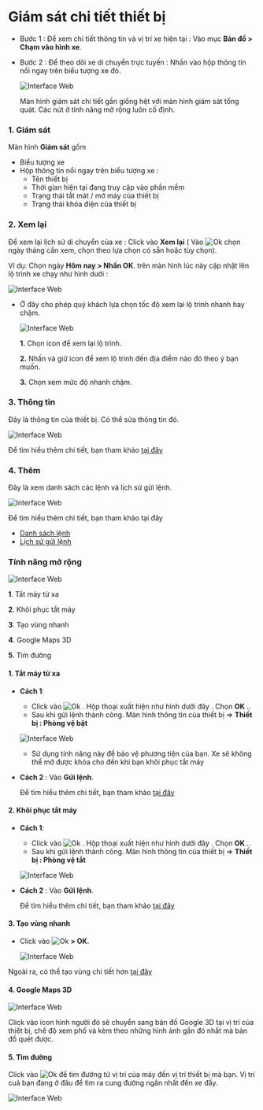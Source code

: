 
# Giám sát chi tiết thiết bị 

- Bước 1 : Để xem chi tiết thông tin và vị trí xe hiện tại : Vào mục **Bản đồ > Chạm vào hình xe**.
- Bước 2 : Để theo  dõi xe di chuyển trực tuyến : Nhấn vào hộp thông tin nổi ngay trên biểu tượng xe đó.

    <span class="icon-left5">![Interface Web](/docs/assets/images/web-interface/app-vcn/nexthome.jpg) 

    Màn hình giám sát chi tiết gần giống hệt với màn hình giám sát tổng quát. Các nút ở tính năng mở rộng luôn cố định.

### 1. Giám sát 

Màn hình **Giám sát**  gồm 
* Biểu tượng xe 
* Hộp thông tin nổi ngay trên biểu tượng xe :
    * Tên thiết bị
    * Thời gian hiện tại đang truy cập vào phần mềm
    * Trạng thái tắt mát / mở máy của thiết bị
    * Trạng thái khóa điện của thiết bị 

### 2. Xem lại
Để xem lại lịch sử di chuyển của xe : Click vào **Xem lại** ( Vào <span class="icon-left svg-filter-serch">![Ok](/docs/assets/images/web-interface/icon/SVG/icons8-maintenance-date.svg) chọn ngày tháng cần xem, chọn theo lựa chọn có sẵn hoặc tùy chọn). 

Ví dụ: Chọn ngày **Hôm nay > Nhấn OK**. trên màn hình lúc này cập nhật lên lộ trình xe chạy như hình dưới :

<span class="icon-left5">![Interface Web](/docs/assets/images/web-interface/app-vcn/review-2.jpg) 

* Ở đây cho phép quý khách lựa chọn tốc độ xem lại lộ trình nhanh hay chậm.

    <span class="icon-left4">![Interface Web](/docs/assets/images/web-interface/app-vcn/history-2.jpg) 

    **1.** Chọn icon để xem lại lộ trình.

    **2.** Nhấn và giữ icon để xem lộ trình đến địa điểm nào đó theo ý bạn muốn.

    **3.** Chọn xem mức độ nhanh chậm.

### 3. Thông tin
 Đây là thông tin của thiết bị. Có thể sửa thông tin đó.

 <span class="icon-left4">![Interface Web](/docs/assets/images/web-interface/app-vcn/infomation-2.jpg)
 
 Để tìm hiểu thêm chi tiết, bạn tham khảo [tại đây](vi/modules/app-vcn/device/#edit-device) <div id="edit-device"> 

### 4. Thêm 

Đây là xem danh sách các lệnh và lịch sử gửi lệnh.

<span class="icon-left4">![Interface Web](/docs/assets/images/web-interface/app-vcn/send-orders.jpg)

Để tìm hiểu thêm chi tiết, bạn tham khảo tại đây
* [Danh sách lệnh](vi/modules/app-vcn/send-order/#send-order) <div id="send-order"> 
* [Lịch sử gửi lệnh](vi/modules/app-vcn/history-send-orders/#history) <div id="history"> 

### Tính năng mở rộng 

<span class="icon-left4">![Interface Web](/docs/assets/images/web-interface/app-vcn/home-3.jpg)

**1**. Tắt máy từ xa

**2**. Khôi phục tắt máy

**3**. Tạo vùng nhanh

**4**. Google Maps 3D

**5**. Tìm đường 

<div id="other" >
</div>

####  1. Tắt máy từ xa
* **Cách 1**: 
    * Click vào <span class="icon-left">![Ok](/docs/assets/images/web-interface/icon/SVG/icons8-lock.svg) . Hộp thoại xuất hiện như hình dưới đây . Chọn **OK**  .. 
    * Sau khi gửi lệnh thành công. Màn hình thông tin của thiết bị => **Thiết bị : Phòng vệ bật**

    <span class="icon-left5">![Interface Web](/docs/assets/images/web-interface/app-vcn/tat-may-tu-xa.jpg)

    * Sử dụng tính năng này để bảo vệ phương tiện của bạn. Xe sẽ không thể mở được khóa cho đến khi bạn khôi phục tắt máy

* **Cách 2** : Vào **Gửi lệnh**.

    Để tìm hiểu thêm chi tiết, bạn tham khảo [tại đây](vi/modules/app-vcn/send-order/#lock) <div id="lock"> 

#### 2. Khôi phục tắt máy
* **Cách 1**: 
    * Click vào <span class="icon-left">![Ok](/docs/assets/images/web-interface/icon/SVG/icons8-unlock-52.png) . Hộp thoại xuất hiện như hình dưới đây . Chọn **OK**  .. 
    * Sau khi gửi lệnh thành công. Màn hình thông tin của thiết bị => **Thiết bị : Phòng vệ tắt**

    <span class="icon-left5">![Interface Web](/docs/assets/images/web-interface/app-vcn/khoi-phuc-tat-may.jpg)

* **Cách 2** : Vào **Gửi lệnh**.

    Để tìm hiểu thêm chi tiết, bạn tham khảo [tại đây](vi/modules/app-vcn/send-order/#unlock) <div id="unlock"> 



#### 3. Tạo vùng nhanh

* Click vào <span class="icon-left">![Ok](/docs/assets/images/web-interface/icon/SVG/pentagon.svg) **> OK**.
 
    <span class="icon-left4">![Interface Web](/docs/assets/images/web-interface/app-vcn/create-region.jpg)

Ngoài ra, có thể tạo vùng chi tiết hơn [tại đây](vi/modules/app-vcn/warning-area/#warning-area) <div id="warning-area"> 

#### 4. Google Maps 3D

<span class="icon-left5">![Interface Web](/docs/assets/images/web-interface/app-vcn/vi-tri-cua-ban.jpg) 


Click vào icon hình người đó sẽ chuyển sang bản đồ Google 3D tại vị trí của thiết bị, chế độ xem phố và kèm theo những hình ảnh gần đó nhất mà bản đồ quét được.

#### 5. Tìm đường

Click vào <span class="icon-left svg-filter-serch">![Ok](/docs/assets/images/web-interface/icon/SVG/directions.svg) để tìm đường từ vị trí của máy đến vị trí thiết bị mà bạn. Vị trí cuả bạn đang ở đâu để tìm ra cung đường ngắn nhất đến xe đấy.

 <span class="icon-left5">![Interface Web](/docs/assets/images/web-interface/app-vcn/search-the-way-1.jpg) 




